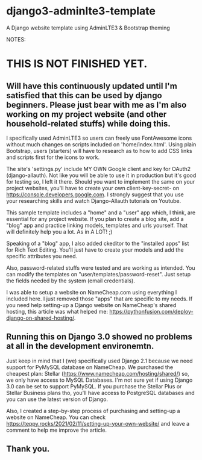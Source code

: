# django3-adminlte3-template
A Django website template using AdminLTE3 &amp; Bootstrap theming

NOTES:
# THIS IS NOT FINISHED YET. #
## Will have this continuously updated until I'm satisfied that this can be used by django beginners. Please just bear with me as I'm also working on my project website (and other household-related stuffs) while doing this. ##

I specifically used AdminLTE3 so users can freely use FontAwesome icons without much changes on scripts included on 'home/index.html'.
Using plain Bootstrap, users (starters) will have to research as to how to add CSS links and scripts first for the icons to work.

The site's 'settings.py' include MY OWN Google client and key for OAuth2 (django-allauth). Not like you will be able to use it in production but it's good for testing so, I left it there. Should you want to implement the same on your project websites, you'll have to create your own client-key-secret- on https://console.developers.google.com. I strongly suggest that you use your researching skills and watch Django-Allauth tutorials on Youtube.

This sample template includes a "home" and a "user" app which, I think, are essential for any project website. If you plan to create a blog site, add a "blog" app and practice linking models, templates and urls yourself. That will definitely help you a lot. As in A LOT! ;)

Speaking of a "blog" app, I also added ckeditor to the "installed apps" list for Rich Text Editing. You'll just have to create your models and add the specific attributes you need.

Also, password-related stuffs were tested and are working as intended. You can modify the templates on "user/templates/password-reset". Just setup the fields needed by the system (email credentials).


I was able to setup a website on NameCheap.com using everything I included here. I just removed those "apps" that are specific to my needs.
If you need help setting-up a Django website on NameCheap's shared hosting, this article was what helped me: https://pythonfusion.com/deploy-django-on-shared-hosting/.

## Running this on Django 3.0 showed no problems at all in the development environemtn.

Just keep in mind that I (we) specifically used Django 2.1 because we need support for PyMySQL database on NameCheap. We purchased the cheapest plan: Stellar (https://www.namecheap.com/hosting/shared/) so, we only have access to MySQL Databases. I'm not sure yet if using Django 3.0 can be set to support PyMySQL. If you purchase the Stellar Plus or Stellar Business plans tho, you'll have access to PostgreSQL databases and you can use the latest version of Django.

Also, I created a step-by-step process of purchasing and setting-up a website on NameCheap. You can check https://teppy.rocks/2021/02/11/setting-up-your-own-website/ and leave a comment to help me improve the article.

## Thank you.
 
